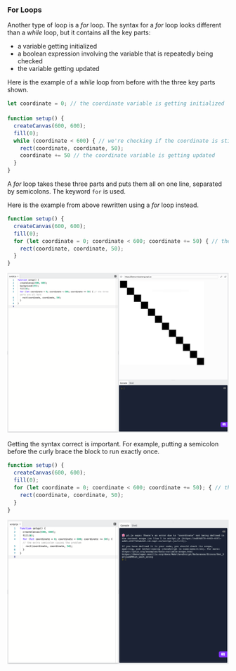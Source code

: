 ### For Loops

Another type of loop is a *for* loop. The syntax for a *for* loop looks different than a *while* loop, but it contains all the key parts:

* a variable getting initialized
* a boolean expression involving the variable that is repeatedly being checked
* the variable getting updated

Here is the example of a *while* loop from before with the three key parts shown.

```js
let coordinate = 0; // the coordinate variable is getting initialized

function setup() {
  createCanvas(600, 600);
  fill(0);
  while (coordinate < 600) { // we're checking if the coordinate is still less than 600
    rect(coordinate, coordinate, 50); 
    coordinate += 50 // the coordinate variable is getting updated
  }
}
```

A *for* loop takes these three parts and puts them all on one line, separated by semicolons. The keyword `for` is used.

Here is the example from above rewritten using a *for* loop instead.

```js
function setup() {
  createCanvas(600, 600);
  fill(0);
  for (let coordinate = 0; coordinate < 600; coordinate += 50) { // the three parts are all here
    rect(coordinate, coordinate, 50); 
  }
}
```

![](../../Images/Diagonal_Squares_2.png)

Getting the syntax correct is important. For example, putting a semicolon before the curly brace the block to run exactly once.

```js
function setup() {
  createCanvas(600, 600);
  fill(0);
  for (let coordinate = 0; coordinate < 600; coordinate += 50); { // the extra semicolon causes the problem
    rect(coordinate, coordinate, 50); 
  }
}
```

![](../../Images/Diagonal_Squares_3.png)
